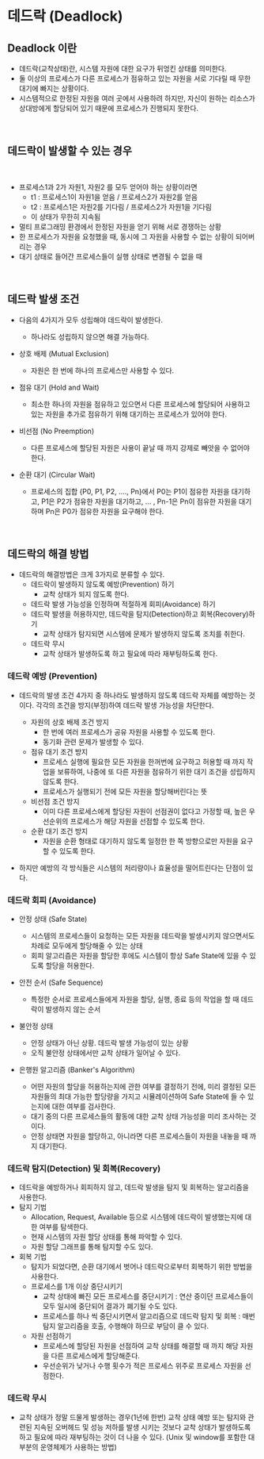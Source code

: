 # 데드락 (Deadlock)

## Deadlock 이란

+ 데드락(교착상태)란, 시스템 자원에 대한 요구가 뒤엉킨 상태를 의미한다.
+ 둘 이상의 프로세스가 다른 프로세스가 점유하고 있는 자원을 서로 기다릴 때 무한 대기에 빠지는 상황이다.
+ 시스템적으로 한정된 자원을 여러 곳에서 사용하려 하지만, 자신이 원하는 리소스가 상대방에게 할당되어 있기 때문에 프로세스가 진행되지 못한다.

<br>

## 데드락이 발생할 수 있는 경우 

<br>

+ 프로세스1과 2가 자원1, 자원2 를 모두 얻어야 하는 상황이라면
  - t1 : 프로세스1이 자원1을 얻음 / 프로세스2가 자원2를 얻음
  - t2 : 프로세스1은 자원2를 기다림 / 프로세스2가 자원1을 기다림
  - 이 상태가 무한히 지속됨
+ 멀티 프로그래밍 환경에서 한정된 자원을 얻기 위해 서로 경쟁하는 상황
+ 한 프로세스가 자원을 요청했을 때, 동시에 그 자원을 사용할 수 없는 상황이 되어버리는 경우
+ 대기 상태로 들어간 프로세스들이 실행 상태로 변경될 수 없을 때

<br>

## 데드락 발생 조건

+ 다음의 4가지가 모두 성립해야 데드락이 발생한다.
  - 하나라도 성립하지 않으면 해결 가능하다.

+ 상호 배제 (Mutual Exclusion)
  - 자원은 한 번에 하나의 프로세스만 사용할 수 있다.

+ 점유 대기 (Hold and Wait)
  - 최소한 하나의 자원을 점유하고 있으면서 다른 프로세스에 할당되어 사용하고 있는 자원을 추가로 점유하기 위해 대기하는 프로세스가 있어야 한다.

+ 비선점 (No Preemption)
  - 다른 프로세스에 할당된 자원은 사용이 끝날 때 까지 강제로 빼앗을 수 없어야 한다.

+ 순환 대기 (Circular Wait)
  - 프로세스의 집합 {P0, P1, P2, ...., Pn}에서 P0는 P1이 점유한 자원을 대기하고, P1은 P2가 점유한 자원을 대기하고, ... , Pn-1은 Pn이 점유한 자원을 대기하며 Pn은 P0가 점유한 자원을 요구해야 한다.

<br>

## 데드락의 해결 방법

+ 데드락의 해결방법은 크게 3가지로 분류할 수 있다.
  - 데드락이 발생하지 않도록 예방(Prevention) 하기
    - 교착 상태가 되지 않도록 한다.
  - 데드락 발생 가능성을 인정하며 적절하게 회피(Avoidance) 하기
  - 데드락 발생을 허용하지만, 데드락을 탐지(Detection)하고 회복(Recovery)하기
    - 교착 상태가 탐지되면 시스템에 문제가 발생하지 않도록 조치를 취한다.
  - 데드락 무시
    - 교착 상태가 발생하도록 하고 필요에 따라 재부팅하도록 한다.

### 데드락 예방 (Prevention)

+ 데드락의 발생 조건 4가지 중 하나라도 발생하지 않도록 데드락 자체를 예방하는 것이다. 각각의 조건을 방지(부정)하여 데드락 발생 가능성을 차단한다.
  - 자원의 상호 배제 조건 방지
    + 한 번에 여러 프로세스가 공유 자원을 사용할 수 있도록 한다.
    + 동기화 관련 문제가 발생할 수 있다.
  - 점유 대기 조건 방지
    + 프로세스 실행에 필요한 모든 자원을 한꺼번에 요구하고 허용할 때 까지 작업을 보류하여, 나중에 또 다른 자원을 점유하기 위한 대기 조건을 성립하지 않도록 한다. 
    + 프로세스가 실행되기 전에 모든 자원을 할당해버린다는 뜻
  - 비선점 조건 방지
    + 이미 다른 프로세스에게 할당된 자원이 선점권이 없다고 가정할 때, 높은 우선순위의 프로세스가 해당 자원을 선점할 수 있도록 한다.
  - 순환 대기 조건 방지
    + 자원을 순환 형태로 대기하지 않도록 일정한 한 쪽 방향으로만 자원을 요구할 수 있도록 한다.

+ 하지만 예방의 각 방식들은 시스템의 처리량이나 효율성을 떨어트린다는 단점이 있다.

### 데드락 회피 (Avoidance)

+ 안정 상태 (Safe State)
  - 시스템의 프로세스들이 요청하는 모든 자원을 데드락을 발생시키지 않으면서도 차례로 모두에게 할당해줄 수 있는 상태
  - 회피 알고리즘은 자원을 할당한 후에도 시스템이 항상 Safe State에 있을 수 있도록 할당을 허용한다.
+ 안전 순서 (Safe Sequence)
  - 특정한 순서로 프로세스들에게 자원을 할당, 실행, 종료 등의 작업을 할 때 데드락이 발생하지 않는 순서

+ 불안정 상태
  - 안정 상태가 아닌 상황. 데드락 발생 가능성이 있는 상황
  - 오직 불안정 상태에서만 교착 상태가 일어날 수 있다.

+ 은행원 알고리즘 (Banker's Algorithm)
  + 어떤 자원의 할당을 허용하는지에 관한 여부를 결정하기 전에, 미리 결정된 모든 자원들의 최대 가능한 할당량을 가지고 시뮬레이션하여 Safe State에 들 수 있는지에 대한 여부를 검사한다.
  + 대기 중의 다른 프로세스들의 활동에 대한 교착 상태 가능성을 미리 조사하는 것이다.
  + 안정 상태면 자원을 할당하고, 아니라면 다른 프로세스들이 자원을 내놓을 때 까지 대기한다. 

### 데드락 탐지(Detection) 및 회복(Recovery)

+ 데드락을 예방하거나 회피하지 않고, 데드락 발생을 탐지 및 회복하는 알고리즘을 사용한다.
+ 탐지 기법
  - Allocation, Request, Available 등으로 시스템에 데드락이 발생했는지에 대한 여부를 탐색한다.
  - 현재 시스템의 자원 할당 상태를 통해 파악할 수 있다.
  - 자원 할당 그래프를 통해 탐지할 수도 있다.
+ 회복 기법
  - 탐지가 되었다면, 순환 대기에서 벗어나 데드락으로부터 회복하기 위한 방법을 사용한다.
  - 프로세스를 1개 이상 중단시키기
    + 교착 상태에 빠진 모든 프로세스를 중단시키기 : 연산 중이던 프로세스들이 모두 일시에 중단되어 결과가 폐기될 수도 있다.
    + 프로세스를 하나 씩 중단시키면서 알고리즘으로 데드락 탐지 및 회복 : 매번 탐지 알고리즘을 호출, 수행해야 하므로 부담이 클 수 있다.
  - 자원 선점하기
    + 프로세스에 할당된 자원을 선점하여 교착 상태를 해결할 때 까지 해당 자원을 다른 프로세스에게 할당해준다. 
    + 우선순위가 낮거나 수행 횟수가 적은 프로세스 위주로 프로세스 자원을 선점한다.

### 데드락 무시

- 교착 상태가 정말 드물게 발생하는 경우(1년에 한번) 교착 상태 예방 또는 탐지와 관련된 지속된 오버헤드 및 성능 저하를 발생 시키는 것보다 교착 상태가 발생하도록 하고 필요에 따라 재부팅하는 것이 더 나을 수 있다.
  (Unix 및 window를 포함한 대부분의 운영체제가 사용하는 방법)
